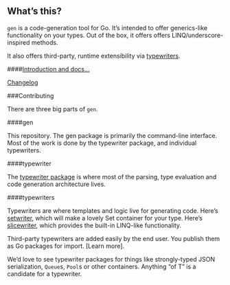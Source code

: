 ## What’s this?

`gen` is a code-generation tool for Go. It’s intended to offer generics-like functionality on your types. Out of the box, it offers offers LINQ/underscore-inspired methods.

It also offers third-party, runtime extensibility via [typewriters](https://github.com/clipperhouse/typewriter).

####[Introduction and docs…](http://clipperhouse.github.io/gen/)

[Changelog](https://github.com/clipperhouse/gen/blob/master/CHANGELOG.md)

###Contributing

There are three big parts of `gen`.

####gen

This repository. The gen package is primarily the command-line interface. Most of the work is done by the typewriter package, and individual typewriters.

####typewriter

The [typewriter package](https://github.com/clipperhouse/typewriter) is where most of the parsing, type evaluation and code generation architecture lives.

####typewriters

Typewriters are where templates and logic live for generating code. Here’s [setwriter](https://github.com/clipperhouse/setwriter), which will make a lovely Set container for your type. Here’s [slicewriter](https://github.com/clipperhouse/slicewriter), which provides the built-in LINQ-like functionality.

Third-party typewriters are added easily by the end user. You publish them as Go packages for import. [Learn more].

We’d love to see typewriter packages for things like strongly-typed JSON serialization, `Queue`s, `Pool`s or other containers. Anything “of T” is a candidate for a typewriter.